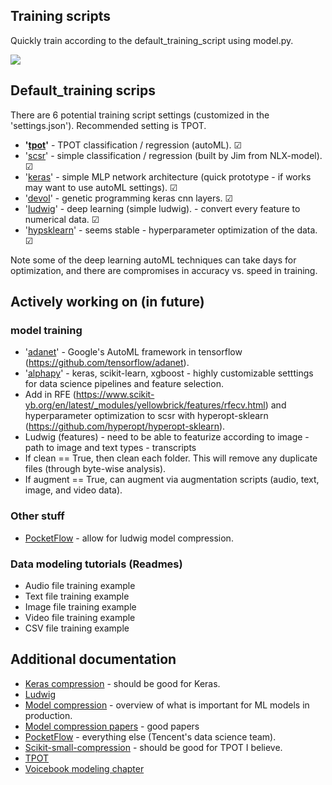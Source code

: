 ## Training scripts 

Quickly train according to the default_training_script using model.py.

![](https://github.com/jim-schwoebel/Allie/blob/master/training/helpers/train.gif)

## Default_training scrips 

There are 6 potential training script settings (customized in the 'settings.json'). Recommended setting is TPOT.
* **'[tpot](https://epistasislab.github.io/tpot/)'** - TPOT classification / regression (autoML). &#x2611;
* '[scsr](https://github.com/jim-schwoebel/voicebook/blob/master/chapter_4_modeling/train_audioregression.py)' - simple classification / regression (built by Jim from NLX-model). &#x2611;
* '[keras](https://keras.io/getting-started/faq/)' - simple MLP network architecture (quick prototype - if works may want to use autoML settings). &#x2611;
* '[devol](https://github.com/joeddav/devol)' - genetic programming keras cnn layers. &#x2611;
* '[ludwig](https://github.com/uber/ludwig)' - deep learning (simple ludwig). - convert every feature to numerical data. &#x2611; 
* '[hypsklearn](https://github.com/hyperopt/hyperopt-sklearn)' - seems stable - hyperparameter optimization of the data. &#x2611;

Note some of the deep learning autoML techniques can take days for optimization, and there are compromises in accuracy vs. speed in training.

## Actively working on (in future)

### model training 
* '[adanet](https://github.com/tensorflow/adanet)' - Google's AutoML framework in tensorflow (https://github.com/tensorflow/adanet).
* '[alphapy](https://alphapy.readthedocs.io/en/latest/user_guide/pipelines.html#model-object-creation)' - keras, scikit-learn, xgboost - highly customizable setttings for data science pipelines and feature selection. 
* Add in RFE (https://www.scikit-yb.org/en/latest/_modules/yellowbrick/features/rfecv.html) and hyperparameter optimization to scsr with hyperopt-sklearn (https://github.com/hyperopt/hyperopt-sklearn). 
* Ludwig (features) - need to be able to featurize according to image - path to image and text types - transcripts
* If clean == True, then clean each folder. This will remove any duplicate files (through byte-wise analysis). 
* If augment == True, can augment via augmentation scripts (audio, text, image, and video data).

### Other stuff 
* [PocketFlow](https://github.com/Tencent/PocketFlow) - allow for ludwig model compression.

### Data modeling tutorials (Readmes)
* Audio file training example
* Text file training example 
* Image file training example
* Video file training example 
* CSV file training example

## Additional documentation
* [Keras compression](https://github.com/DwangoMediaVillage/keras_compressor) - should be good for Keras.
* [Ludwig](https://uber.github.io/ludwig/examples/#time-series-forecasting)
* [Model compression](https://www.slideshare.net/AnassBensrhirDatasci/deploying-machine-learning-models-to-production) - overview of what is important for ML models in production.
* [Model compression papers](https://github.com/sun254/awesome-model-compression-and-acceleration) - good papers
* [PocketFlow]() - everything else (Tencent's data science team).
* [Scikit-small-compression](https://github.com/stewartpark/scikit-small-ensemble) - should be good for TPOT I believe.
* [TPOT](https://epistasislab.github.io/tpot/)
* [Voicebook modeling chapter](https://github.com/jim-schwoebel/voicebook/tree/master/chapter_4_modeling)
